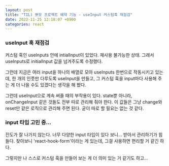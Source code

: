 ```yaml
---
layout: post
title: "TIL) 뽀모 프로젝트 예약 기능 - useInput 커스텀훅 재점검"
date: 2022-11-25 12:18:07 +0900
categories: react
---
```


### useInput 훅 재점검

커스텀 훅인 useInputs 안에 intialInput이 있었다. 재사용 불가능한 상태. 그래서 useInputs로 initialInput 값을 넘겨주도록 수정했다.

그런데 지금은 여러 input을 하나의 배열로 모아 useInputs 한번으로 작동시키고 있는데, 한 개의 인풋만 다루도록 useInput을 만들고, 그 커스텀 훅을 input마다 사용해 주는 게 더 나을 수도 있겠다는 생각을 해 봤다.

그런데 useInput으로 계속 써줄 때의 부작용이 있다. state뿐 아니라, onChangeInput 같은 것들도 전부 따로 관리해 줘야 한다. 이 값들은 그냥 change와 reset만 같은 로직으로 관리해 주면 된다. 굳이 따로 할 필요는 없는 것 같다.

### input 타입 고민 중...

진도가 잘 나가지 않는다. 너무 다양한 input 타입이 있다 보니... 받아서 관리하기가 힘들다. 찾아보니 'react-hook-form'이라는 게 있는데, 그걸 사용하면 편리할 거 같긴 하다.

그렇지만 나 스스로 커스텀 훅을 만들어 보는 게 더 의미 있는 거 같기도 하고...
